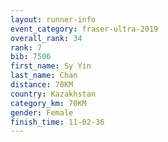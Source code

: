 ```yaml
---
layout: runner-info 
event_category: fraser-ultra-2019 
overall_rank: 34
rank: 7
bib: 7506
first_name: Sy Yin
last_name: Chan
distance: 70KM
country: Kazakhstan
category_km: 70KM
gender: Female
finish_time: 11-02-36
---
```

